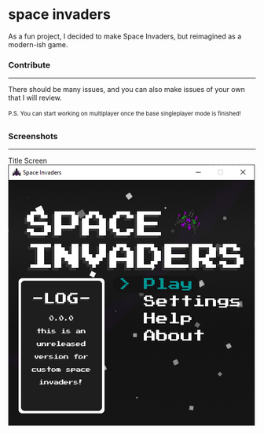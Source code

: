 # space invaders
As a fun project, I decided to make Space Invaders, but reimagined as a modern-ish game.


### Contribute
<hr>

There should be many issues, and you can also make issues of your own that I will review.

<sup>P.S. You can start working on multiplayer once the base singleplayer mode is finished!<sup>

### Screenshots
<hr>


Title Screen
<br>
![Title Screen](https://github.com/AregPrograms/space-invaders/blob/main/github/title-screen.png?raw=true)
